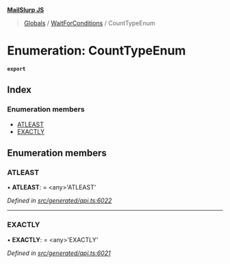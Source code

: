 **[MailSlurp JS](../README.md)**

> [Globals](../README.md) / [WaitForConditions](../modules/waitforconditions.md) / CountTypeEnum

# Enumeration: CountTypeEnum

**`export`** 

## Index

### Enumeration members

* [ATLEAST](waitforconditions.counttypeenum.md#atleast)
* [EXACTLY](waitforconditions.counttypeenum.md#exactly)

## Enumeration members

### ATLEAST

•  **ATLEAST**:  = \<any>'ATLEAST'

*Defined in [src/generated/api.ts:6022](https://github.com/mailslurp/mailslurp-client/blob/cce5bf2/src/generated/api.ts#L6022)*

___

### EXACTLY

•  **EXACTLY**:  = \<any>'EXACTLY'

*Defined in [src/generated/api.ts:6021](https://github.com/mailslurp/mailslurp-client/blob/cce5bf2/src/generated/api.ts#L6021)*
